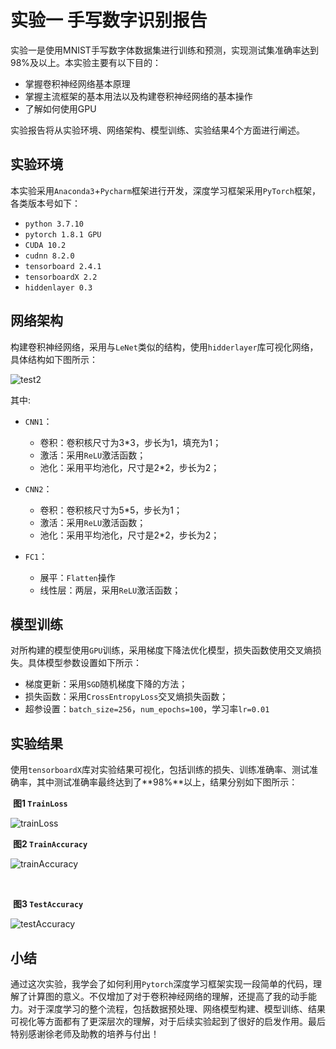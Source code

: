 # 实验一  手写数字识别报告

实验一是使用MNIST手写数字体数据集进行训练和预测，实现测试集准确率达到98%及以上。本实验主要有以下目的：

* 掌握卷积神经网络基本原理
* 掌握主流框架的基本用法以及构建卷积神经网络的基本操作
* 了解如何使用GPU

实验报告将从实验环境、网络架构、模型训练、实验结果4个方面进行阐述。

## 实验环境

本实验采用`Anaconda3`+`Pycharm`框架进行开发，深度学习框架采用`PyTorch`框架，各类版本号如下：

* `python 3.7.10`  
* `pytorch 1.8.1 GPU` 
* `CUDA 10.2` 
* `cudnn 8.2.0` 
* `tensorboard 2.4.1` 
* `tensorboardX 2.2` 
* `hiddenlayer 0.3`

## 网络架构

构建卷积神经网络，采用与`LeNet`类似的结构，使用`hidderlayer`库可视化网络，具体结构如下图所示：

<img src="实验报告.assets/test2.png" alt="test2" style="zoom:100%;" />

其中:

* `CNN1`：
  * 卷积：卷积核尺寸为3*3，步长为1，填充为1；
  * 激活：采用`ReLU`激活函数；
  * 池化：采用平均池化，尺寸是2*2，步长为2；

* `CNN2`：
  * 卷积：卷积核尺寸为5*5，步长为1；
  * 激活：采用`ReLU`激活函数；
  * 池化：采用平均池化，尺寸是2*2，步长为2；

* `FC1`：
  * 展平：`Flatten`操作
  * 线性层：两层，采用`ReLU`激活函数；

## 模型训练

对所构建的模型使用`GPU`训练，采用梯度下降法优化模型，损失函数使用交叉熵损失。具体模型参数设置如下所示：

* 梯度更新：采用`SGD`随机梯度下降的方法；
* 损失函数：采用`CrossEntropyLoss`交叉熵损失函数；
* 超参设置：`batch_size=256`，`num_epochs=100`，学习率`lr=0.01`

## 实验结果

使用`tensorboardX`库对实验结果可视化，包括训练的损失、训练准确率、测试准确率，其中测试准确率最终达到了**98%**以上，结果分别如下图所示：

​																			**图1 `TrainLoss`**

![trainLoss](实验报告.assets/trainLoss.png)

​																		**图2 `TrainAccuracy`**

![trainAccuracy](实验报告.assets/trainAccuracy.png)

​																		

​																		**图3 `TestAccuracy`**

![testAccuracy](实验报告.assets/testAccuracy.png)

## 小结

通过这次实验，我学会了如何利用`Pytorch`深度学习框架实现一段简单的代码，理解了计算图的意义。不仅增加了对于卷积神经网络的理解，还提高了我的动手能力。对于深度学习的整个流程，包括数据预处理、网络模型构建、模型训练、结果可视化等方面都有了更深层次的理解，对于后续实验起到了很好的启发作用。最后特别感谢徐老师及助教的培养与付出！